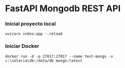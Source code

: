 # FastAPI Mongodb REST API


### Inicial proyecto local
`uvicorn index:app --reload`

### Iniciar Docker

`docker run -d -p 27017:27017 --name test-mongo -v c:\solaria\db:/data/db mongo:latest`
